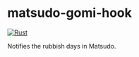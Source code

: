 # matsudo-gomi-hook
[![Rust](https://github.com/nekodevs/matsudo-gomi-hook/actions/workflows/rust.yml/badge.svg)](https://github.com/nekodevs/matsudo-gomi-hook/actions/workflows/rust.yml)

Notifies the rubbish days in Matsudo.
